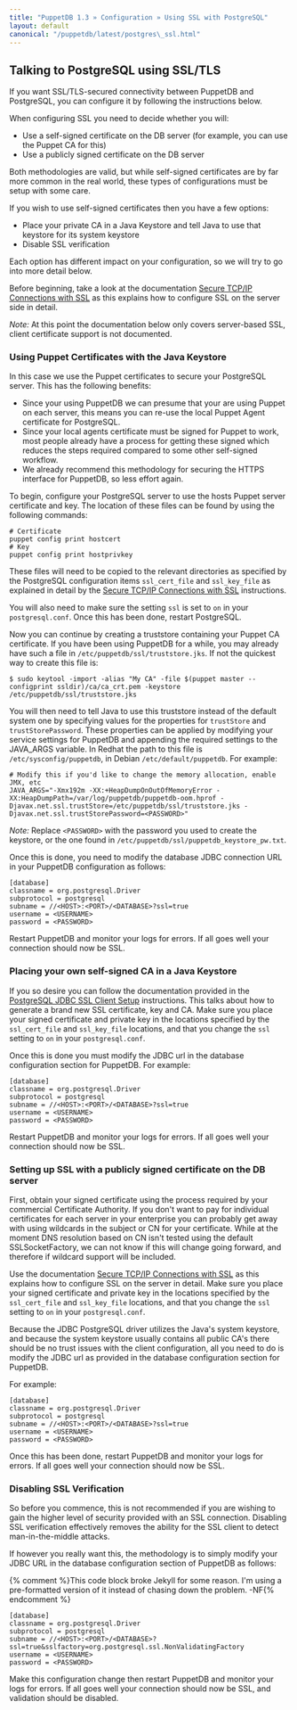 ```yaml
---
title: "PuppetDB 1.3 » Configuration » Using SSL with PostgreSQL"
layout: default
canonical: "/puppetdb/latest/postgres\_ssl.html"
---
```


## Talking to PostgreSQL using SSL/TLS

If you want SSL/TLS-secured connectivity between PuppetDB and PostgreSQL, you can configure it by following the instructions below.

When configuring SSL you need to decide whether you will:

* Use a self-signed certificate on the DB server (for example, you can use the Puppet CA for this)
* Use a publicly signed certificate on the DB server

Both methodologies are valid, but while self-signed certificates are by far more common in the real world, these types of configurations must be setup with some care.

If you wish to use self-signed certificates then you have a few options:

* Place your private CA in a Java Keystore and tell Java to use that keystore for its system keystore
* Disable SSL verification

Each option has different impact on your configuration, so we will try to go into more detail below.

Before beginning, take a look at the documentation [Secure TCP/IP Connections with SSL](http://www.postgresql.org/docs/current/static/ssl-tcp.html) as this explains how to configure SSL on the server side in detail.

*Note:* At this point the documentation below only covers server-based SSL, client certificate support is not documented.

### Using Puppet Certificates with the Java Keystore

In this case we use the Puppet certificates to secure your PostgreSQL server. This has the following benefits:

* Since your using PuppetDB we can presume that your are using Puppet on each server, this means you can re-use the local Puppet Agent certificate for PostgreSQL.
* Since your local agents certificate must be signed for Puppet to work, most people already have a process for getting these signed which reduces the steps required compared to some other self-signed workflow.
* We already recommend this methodology for securing the HTTPS interface for PuppetDB, so less effort again.

To begin, configure your PostgreSQL server to use the hosts Puppet server certificate and key. The location of these files can be found by using the following commands:

    # Certificate
    puppet config print hostcert
    # Key
    puppet config print hostprivkey

These files will need to be copied to the relevant directories as specified by the PostgreSQL configuration items `ssl_cert_file` and `ssl_key_file` as explained in detail by the [Secure TCP/IP Connections with SSL](http://www.postgresql.org/docs/current/static/ssl-tcp.html) instructions.

You will also need to make sure the setting `ssl` is set to `on` in your `postgresql.conf`. Once this has been done, restart PostgreSQL.

Now you can continue by creating a truststore containing your Puppet CA certificate. If you have been using PuppetDB for a while, you may already have such a file in `/etc/puppetdb/ssl/truststore.jks`. If not the quickest way to create this file is:

    $ sudo keytool -import -alias "My CA" -file $(puppet master --configprint ssldir)/ca/ca_crt.pem -keystore /etc/puppetdb/ssl/truststore.jks

You will then need to tell Java to use this truststore instead of the default system one by specifying values for the properties for `trustStore` and `trustStorePassword`. These properties can be applied by modifying your service settings for PuppetDB and appending the required settings to the JAVA_ARGS variable. In Redhat the path to this file is `/etc/sysconfig/puppetdb`, in Debian `/etc/default/puppetdb`. For example:

    # Modify this if you'd like to change the memory allocation, enable JMX, etc
    JAVA_ARGS="-Xmx192m -XX:+HeapDumpOnOutOfMemoryError -XX:HeapDumpPath=/var/log/puppetdb/puppetdb-oom.hprof -Djavax.net.ssl.trustStore=/etc/puppetdb/ssl/truststore.jks -Djavax.net.ssl.trustStorePassword=<PASSWORD>"

*Note:* Replace `<PASSWORD>` with the password you used to create the keystore, or the one found in `/etc/puppetdb/ssl/puppetdb_keystore_pw.txt`.

Once this is done, you need to modify the database JDBC connection URL in your PuppetDB configuration as follows:

    [database]
    classname = org.postgresql.Driver
    subprotocol = postgresql
    subname = //<HOST>:<PORT>/<DATABASE>?ssl=true
    username = <USERNAME>
    password = <PASSWORD>

Restart PuppetDB and monitor your logs for errors. If all goes well your connection should now be SSL.

### Placing your own self-signed CA in a Java Keystore

If you so desire you can follow the documentation provided in the [PostgreSQL JDBC SSL Client Setup](http://jdbc.postgresql.org/documentation/head/ssl-client.html) instructions. This talks about how to generate a brand new SSL certificate, key and CA. Make sure you place your signed certificate and private key in the locations specified by the `ssl_cert_file` and `ssl_key_file` locations, and that you change the `ssl` setting to `on` in your `postgresql.conf`.

Once this is done you must modify the JDBC url in the database configuration section for PuppetDB. For example:

    [database]
    classname = org.postgresql.Driver
    subprotocol = postgresql
    subname = //<HOST>:<PORT>/<DATABASE>?ssl=true
    username = <USERNAME>
    password = <PASSWORD>

Restart PuppetDB and monitor your logs for errors. If all goes well your connection should now be SSL.

### Setting up SSL with a publicly signed certificate on the DB server

First, obtain your signed certificate using the process required by your commercial Certificate Authority. If you don't want to pay for individual certificates for each server in your enterprise you can probably get away with using wildcards in the subject or CN for your certificate. While at the moment DNS resolution based on CN isn't tested using the default SSLSocketFactory, we can not know if this will change going forward, and therefore if wildcard support will be included.

Use the documentation [Secure TCP/IP Connections with SSL](http://www.postgresql.org/docs/current/static/ssl-tcp.html) as this explains how to configure SSL on the server in detail. Make sure you place your signed certificate and private key in the locations specified by the `ssl_cert_file` and `ssl_key_file` locations, and that you change the `ssl` setting to `on` in your `postgresql.conf`.

Because the JDBC PostgreSQL driver utilizes the Java's system keystore, and because the system keystore usually contains all public CA's there should be no trust issues with the client configuration, all you need to do is modify the JDBC url as provided in the database configuration section for PuppetDB.


For example:

    [database]
    classname = org.postgresql.Driver
    subprotocol = postgresql
    subname = //<HOST>:<PORT>/<DATABASE>?ssl=true
    username = <USERNAME>
    password = <PASSWORD>

Once this has been done, restart PuppetDB and monitor your logs for errors. If all goes well your connection should now be SSL.

### Disabling SSL Verification

So before you commence, this is not recommended if you are wishing to gain the higher level of security provided with an SSL connection. Disabling SSL verification effectively removes the ability for the SSL client to detect man-in-the-middle attacks.

If however you really want this, the methodology is to simply modify your JDBC URL in the database configuration section of PuppetDB as follows:

{% comment %}This code block broke Jekyll for some reason. I'm using a pre-formatted version of it instead of chasing down the problem. -NF{% endcomment %}

<pre><code>[database]
classname = org.postgresql.Driver
subprotocol = postgresql
subname = //&lt;HOST&gt;:&lt;PORT&gt;/&lt;DATABASE&gt;?ssl=true&amp;sslfactory=org.postgresql.ssl.NonValidatingFactory
username = &lt;USERNAME&gt;
password = &lt;PASSWORD&gt;
</code></pre>

Make this configuration change then restart PuppetDB and monitor your logs for errors. If all goes well your connection should now be SSL, and validation should be disabled.
